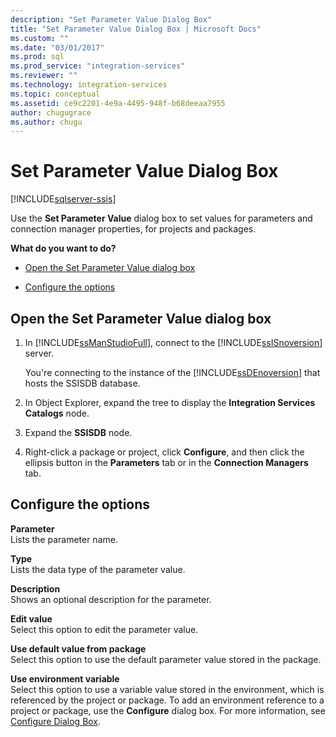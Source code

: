 ```yaml
---
description: "Set Parameter Value Dialog Box"
title: "Set Parameter Value Dialog Box | Microsoft Docs"
ms.custom: ""
ms.date: "03/01/2017"
ms.prod: sql
ms.prod_service: "integration-services"
ms.reviewer: ""
ms.technology: integration-services
ms.topic: conceptual
ms.assetid: ce9c2201-4e9a-4495-948f-b68deeaa7955
author: chugugrace
ms.author: chugu
---
```

# Set Parameter Value Dialog Box

[!INCLUDE[sqlserver-ssis](../../includes/applies-to-version/sqlserver-ssis.md)]


  Use the **Set Parameter Value** dialog box to set values for parameters and connection manager properties, for projects and packages.  
  
 **What do you want to do?**  
  
-   [Open the Set Parameter Value dialog box](#open_dialog)  
  
-   [Configure the options](#option)  
  
##  <a name="open_dialog"></a> Open the Set Parameter Value dialog box  
  
1.  In [!INCLUDE[ssManStudioFull](../../includes/ssmanstudiofull-md.md)], connect to the [!INCLUDE[ssISnoversion](../../includes/ssisnoversion-md.md)] server.  
  
     You're connecting to the instance of the [!INCLUDE[ssDEnoversion](../../includes/ssdenoversion-md.md)] that hosts the SSISDB database.  
  
2.  In Object Explorer, expand the tree to display the **Integration Services Catalogs** node.  
  
3.  Expand the **SSISDB** node.  
  
4.  Right-click a package or project, click **Configure**, and then click the ellipsis button in the **Parameters** tab or in the **Connection Managers** tab.  
  
##  <a name="option"></a> Configure the options  
 **Parameter**  
 Lists the parameter name.  
  
 **Type**  
 Lists the data type of the parameter value.  
  
 **Description**  
 Shows an optional description for the parameter.  
  
 **Edit value**  
 Select this option to edit the parameter value.  
  
 **Use default value from package**  
 Select this option to use the default parameter value stored in the package.  
  
 **Use environment variable**  
 Select this option to use a variable value stored in the environment, which is referenced by the project or package. To add an environment reference to a project or package, use the **Configure** dialog box. For more information, see [Configure Dialog Box](../../integration-services/catalog/configure-dialog-box.md).  
  
  
